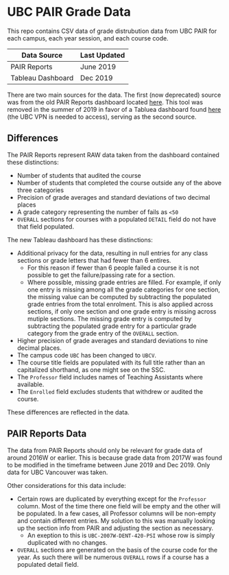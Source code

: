 # UBC PAIR Grade Data

This repo contains CSV data of grade distrubution data from UBC PAIR for each campus, each year session, and each course code.

Data Source | Last Updated
--- | ---
PAIR Reports | June 2019
Tableau Dashboard | Dec 2019

There are two main sources for the data. The first (now deprecated) source was from the old PAIR Reports dashboard located [here](https://webprd01.pair.ubc.ca/reports/welcome.action). This tool was removed in the summer of 2019 in favor of a Tabluea dashboard found [here](http://pair.ubc.ca/student-performance/grades-distribution/) (the UBC VPN is needed to access), serving as the second source.

## Differences
The PAIR Reports represent RAW data taken from the dashboard contained these distinctions:
  - Number of students that audited the course
  - Number of students that completed the course outside any of the above three categories
  - Precision of grade averages and standard deviations of two decimal places
  - A grade category representing the number of fails as `<50`
  - `OVERALL` sections for courses with a populated `DETAIL` field do not have that field populated.
  
The new Tableau dashboard has these distinctions:
  - Additional privacy for the data, resulting in null entries for any class sections or grade letters that had fewer than 6 entires.
    - For this reason if fewer than 6 people failed a course it is not possible to get the failure/passing rate for a section.
    - Where possible, missing grade entries are filled. For example, if only one entry is missing among all the grade categories for one section, the missing value can be computed by subtracting the populated grade entries from the total enrolment. This is also applied across sections, if only one section and one grade entry is missing across mutiple sections. The missing grade entry is computed by subtracting the populated grade entry for a particular grade category from the grade entry of the `OVERALL` section.
  - Higher precision of grade averages and standard deviations to nine decimal places.
  - The campus code `UBC` has been changed to `UBCV`.
  - The course title fields are populated with its full title rather than an capitalized shorthand, as one might see on the SSC.
  - The `Professor` field includes names of Teaching Assistants where available.
  - The `Enrolled` field excludes students that withdrew or audited the course.
 
These differences are reflected in the data.

## PAIR Reports Data

The data from PAIR Reports should only be relevant for grade data of around 2016W or earlier. This is because grade data from 2017W was found to be modified in the timeframe between June 2019 and Dec 2019. Only data for UBC Vancouver was taken.

Other considerations for this data include: 

  - Certain rows are duplicated by everything except for the `Professor` column. Most of the time there one field will be empty and the other will be populated. In a few cases, all Professor columns will be non-empty and contain different entries. My solution to this was manually looking up the section info from PAIR and adjusting the section as necessary.
    - An exeption to this is `UBC-2007W-DENT-420-PSI` whose row is simply duplicated with no changes.
  - `OVERALL` sections are generated on the basis of the course code for the year. As such there will be numerous `OVERALL` rows if a course has a populated detail field.
